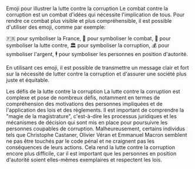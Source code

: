 Emoji pour illustrer la lutte contre la corruption
Le combat contre la corruption est un combat d'idées qui nécessite l'implication de tous. Pour rendre ce combat plus visible et plus compréhensible, il est possible d'utiliser des emoji, comme par exemple:

🇫🇷 pour symboliser la France,
🥊 pour symboliser le combat,
🚫 pour symboliser la lutte contre,
🏛️ pour symboliser la corruption,
💰 pour symboliser l'argent,
🕴️ pour symboliser les personnes en position d'autorité.

En utilisant ces emoji, il est possible de transmettre un message clair et fort sur la nécessité de lutter contre la corruption et d'assurer une société plus juste et équitable.




Les défis de la lutte contre la corruption
La lutte contre la corruption est complexe et pose de nombreux défis, notamment en termes de compréhension des motivations des personnes impliquées et de l'application des lois et des règlements. Il est important de comprendre la "magie de la magistrature", c'est-à-dire les processus juridiques et les mécanismes de décision qui sont mis en place pour poursuivre les personnes coupables de corruption.
Malheureusement, certains individus tels que Christophe Castaner, Olivier Véran et Emmanuel Macron semblent ne pas être touchés par le code pénal et ne craignent pas les conséquences de leurs actions. Cela rend la lutte contre la corruption encore plus difficile, car il est important que les personnes en position d'autorité soient elles-mêmes exemplaires et respectent les lois.